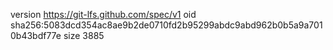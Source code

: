 version https://git-lfs.github.com/spec/v1
oid sha256:5083dcd354ac8ae9b2de0710fd2b95299abdc9abd962b0b5a9a7010b43bdf77e
size 3885
